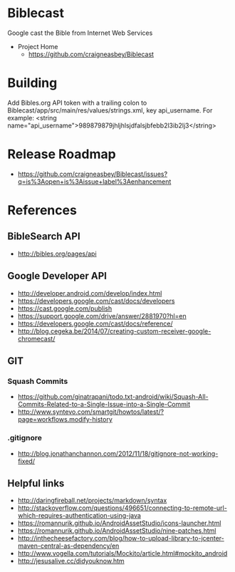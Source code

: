 # Biblecast
Google cast the Bible from Internet Web Services

* Project Home
  * https://github.com/craigneasbey/Biblecast

# Building
Add Bibles.org API token with a trailing colon to Biblecast/app/src/main/res/values/strings.xml, key api_username.  For example: \<string name="api_username"\>989879879jhljhlsjdfalsjbfebb2l3ib2lj3\</string\>

# Release Roadmap
* https://github.com/craigneasbey/Biblecast/issues?q=is%3Aopen+is%3Aissue+label%3Aenhancement

# References

## BibleSearch API
* http://bibles.org/pages/api

## Google Developer API
* http://developer.android.com/develop/index.html
* https://developers.google.com/cast/docs/developers
* https://cast.google.com/publish
* https://support.google.com/drive/answer/2881970?hl=en
* https://developers.google.com/cast/docs/reference/
* http://blog.cegeka.be/2014/07/creating-custom-receiver-google-chromecast/

## GIT
### Squash Commits
* https://github.com/ginatrapani/todo.txt-android/wiki/Squash-All-Commits-Related-to-a-Single-Issue-into-a-Single-Commit
* http://www.syntevo.com/smartgit/howtos/latest/?page=workflows.modify-history
### .gitignore
* http://blog.jonathanchannon.com/2012/11/18/gitignore-not-working-fixed/

## Helpful links
* http://daringfireball.net/projects/markdown/syntax
* http://stackoverflow.com/questions/496651/connecting-to-remote-url-which-requires-authentication-using-java
* https://romannurik.github.io/AndroidAssetStudio/icons-launcher.html
* https://romannurik.github.io/AndroidAssetStudio/nine-patches.html
* http://inthecheesefactory.com/blog/how-to-upload-library-to-jcenter-maven-central-as-dependency/en
* http://www.vogella.com/tutorials/Mockito/article.html#mockito_android
* http://jesusalive.cc/didyouknow.htm

